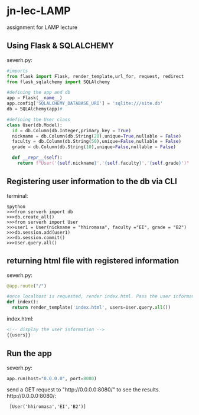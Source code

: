 # jn-lec-LAMP
assignment for LAMP lecture

## Using Flask & SQLALCHEMY
severh.py:
```python
#imports
from flask import Flask, render_template,url_for, request, redirect
from flask_sqlalchemy import SQLAlchemy

#defining the app and db
app = Flask(__name__)
app.config['SQLALCHEMY_DATABASE_URI'] = 'sqlite:///site.db'
db = SQLAlchemy(app)#

#defining the User class
class User(db.Model):
  id = db.Column(db.Integer,primary_key = True)
  nickname = db.Column(db.String(20),unique=True,nullable = False)
  faculty = db.Column(db.String(50),unique=False,nullable = False)
  grade = db.Column(db.String(10),unique=False,nullable = False)

  def __repr__(self):
    return f"User('{self.nickname}','{self.faculty}','{self.grade}')"
```

## Registering user information to the db via CLI
terminal:
```
$python 
>>>from serverh import db
>>>db.create_all()
>>>from serverh import User
>>>user1 = User(nickname = "hhiromasa", faculty ="EI", grade = "B2")
>>>db.session.add(user1) 
>>>db.session.commit()
>>>User.query.all()
```

## returning html file with registered information
severh.py:
```python
@app.route("/")

#once localhost is requested, render index.html. Pass the user information to the index.html file.
def index():
  return render_template('index.html', users=User.query.all())
```
index.html:
```html
<!-- display the user information -->
{{users}}
```

## Run the app
severh.py:
```python
app.run(host="0.0.0.0", port=8080)
```

send a GET request to "ht<span>tp://0.0.0.0:8080/" to see the results. <br>
ht<span>tp://0.0.0.0:8080/:
 ```HTML
  [User('hhiromasa','EI','B2')]
 ```

